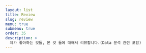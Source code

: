 ```yaml
---
layout: list
title: Review
slug: review
menu: true
submenu: true
order: 35
description: >
  제가 좋아하는 것들, 본 것 들에 대해서 리뷰합니다.(Data 분석 관련 포함)
---
```

